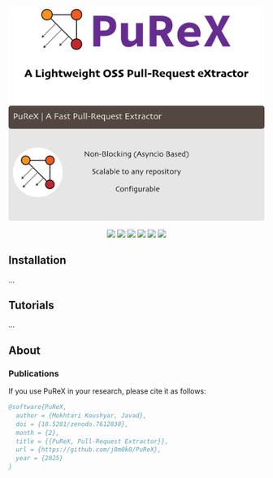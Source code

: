 <p align="center">
  <picture align="center">
    <source media="(prefers-color-scheme: dark)" srcset="./logo/PuReX-dark.png">
    <source media="(prefers-color-scheme: light)" srcset="./logo/PuReX-light.png">
    <img alt="PuReX logo with some description about it." src="./logo/PuReX-light.png">
  </picture>
</p>



<p align="center">
  <img src="https://img.shields.io/badge/Python-3.12-blueviolet?style=flat" />
  <img src="https://img.shields.io/pypi/dm/purex" />
  <a href="" target="_blank"><img src="https://img.shields.io/badge/view-Documentation-red?"></a>
  <img src="http://img.shields.io/github/actions/workflow/status/j0m0k0/PuReX/purex-test.yml?branch=main">
  <img src="https://img.shields.io/github/commit-activity/m/j0m0k0/PuReX">
  <img src="https://img.shields.io/github/license/j0m0k0/PuReX">
<!--   <a href="https://zenodo.org/badge/latestdoi/569471513"><img src="https://zenodo.org/badge/569471513.svg" alt="DOI"></a> -->
</p>  



## Installation
...

## Tutorials
...



## About
### Publications
If you use PuReX in your research, please cite it as follows:
```bib
@software{PuReX,
  author = {Mokhtari Koushyar, Javad},
  doi = {10.5281/zenodo.7612838},
  month = {2},
  title = {{PuReX, Pull-Request Extractor}},
  url = {https://github.com/j0m0k0/PuReX},
  year = {2025}
}
```
